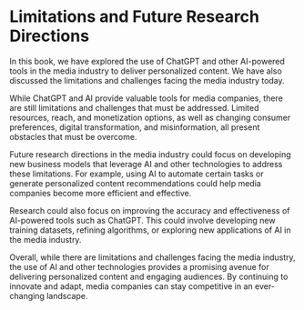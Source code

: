 Limitations and Future Research Directions
======================================================

In this book, we have explored the use of ChatGPT and other AI-powered tools in the media industry to deliver personalized content. We have also discussed the limitations and challenges facing the media industry today.

While ChatGPT and AI provide valuable tools for media companies, there are still limitations and challenges that must be addressed. Limited resources, reach, and monetization options, as well as changing consumer preferences, digital transformation, and misinformation, all present obstacles that must be overcome.

Future research directions in the media industry could focus on developing new business models that leverage AI and other technologies to address these limitations. For example, using AI to automate certain tasks or generate personalized content recommendations could help media companies become more efficient and effective.

Research could also focus on improving the accuracy and effectiveness of AI-powered tools such as ChatGPT. This could involve developing new training datasets, refining algorithms, or exploring new applications of AI in the media industry.

Overall, while there are limitations and challenges facing the media industry, the use of AI and other technologies provides a promising avenue for delivering personalized content and engaging audiences. By continuing to innovate and adapt, media companies can stay competitive in an ever-changing landscape.
